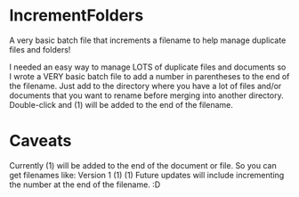 # IncrementFolders
A very basic batch file that increments a filename to help manage duplicate files and folders!

I needed an easy way to manage LOTS of duplicate files and documents so I wrote a VERY basic batch file to add a number in parentheses to the end of the filename.
Just add to the directory where you have a lot of files and/or documents that you want to rename before merging into another directory. Double-click and (1) will be added to the end of the filename.

# Caveats
Currently (1) will be added to the end of the document or file. So you can get filenames like:
Version 1 (1) (1)
Future updates will include incrementing the number at the end of the filename. :D
